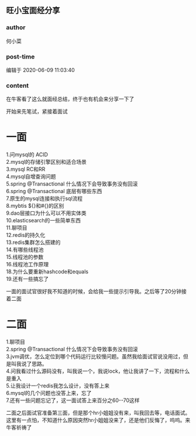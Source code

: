 ## 旺小宝面经分享
### author 
何小菜
### post-time 

编辑于  2020-06-09 11:03:40
### content 
<div class="post-topic-des nc-post-content">
 <p>
  在牛客看了这么就面经总结，终于也有机会来分享一下了
 </p>
 <p>
  开始来先笔试，紧接着面试
 </p>
 <h1>
  一面
 </h1>
 <p>
  1.问mysql的 ACID
  <br/>
  2.mysql的存储引擎区别和适合场景
  <br/>
  3.mysql RC和RR
  <br/>
  4.mysql自增查询问题
  <br/>
  5.spring @Transactional 什么情况下会导致事务没有回滚
  <br/>
  6.spring @Transactional 底层有哪些东西
  <br/>
  7.原生的mysql连接和执行sql流程
  <br/>
  8.mybtis ${}和#{}的区别
  <br/>
  9.dao层接口为什么可以不用实体类
  <br/>
  10.elasticsearch的一些简单东西
  <br/>
  11.聊项目
  <br/>
  12.redis的持久化
  <br/>
  13.redis集群怎么搭建的
  <br/>
  14.有哪些线程池
  <br/>
  15.线程池的参数
  <br/>
  16.线程池工作原理
  <br/>
  18.为什么要重新hashcode和equals
  <br/>
  19.还有一些搞忘了
 </p>
 <p>
  一面的面试官很好我不知道的时候，会给我一些提示引导我。之后等了20分钟接着二面
 </p>
 <h1>
  二面
 </h1>
 <p>
  1.聊项目
  <br/>
  2.spring @Transactional 什么情况下会导致事务没有回滚
  <br/>
  3.jvm调优，怎么定位到哪个代码运行比较慢问题。虽然我给面试官说没用过，但是叫我说了思路。
  <br/>
  4.问我看过什么源码没有，叫我说一个，我说lock，他让我讲了一下，流程和什么是重入
  <br/>
  5.让我设计一个redis我怎么设计，没有答上来
  <br/>
  6.mysql的几个问题也没答上来，忘了
  <br/>
  7.还有一些问题忘记了，这一面试答上来百分之60--70这样
 </p>
 <p>
  二面之后面试官准备第三面，但是那个hr小姐姐没有来，叫我回去等，电话面试。这里有一点怕，不知道什么原因突然hr小姐姐没来了，还是他们反悔了，呜呜。来牛客祈祷了
 </p>
</div>

